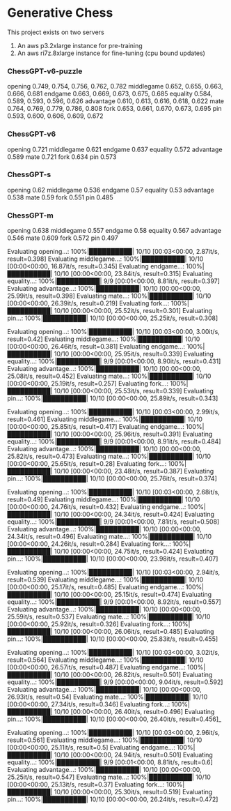 # Generative Chess

This project exists on two servers
1. An aws p3.2xlarge instance for pre-training
2. An aws ri7z.8xlarge instance for fine-tuning (cpu bound updates)




### ChessGPT-v6-puzzle
opening    0.749, 0.754, 0.756, 0.762, 0.782
middlegame 0.652, 0.655, 0.663, 0.666, 0.681
endgame    0.663, 0.669, 0.673, 0.675, 0.685
equality   0.584, 0.589, 0.593, 0.596, 0.626
advantage  0.610, 0.613, 0.616, 0.618, 0.622
mate       0.764, 0.769, 0.779, 0.786, 0.808
fork       0.653, 0.661, 0.670, 0.673, 0.695
pin        0.593, 0.600, 0.606, 0.609, 0.672


### ChessGPT-v6
opening    0.721
middlegame 0.621
endgame    0.637
equality   0.572
advantage  0.589
mate       0.721
fork       0.634
pin        0.573


### ChessGPT-s
opening    0.62
middlegame 0.536
endgame    0.57
equality   0.53
advantage  0.538
mate       0.59
fork       0.551
pin        0.485


### ChessGPT-m
opening    0.638
middlegame 0.557
endgame    0.58
equality   0.567
advantage  0.546
mate       0.609
fork       0.572
pin        0.497






Evaluating opening...: 100%|██████████| 10/10 [00:03<00:00,  2.87it/s, result=0.398]
Evaluating middlegame...: 100%|██████████| 10/10 [00:00<00:00, 16.87it/s, result=0.345]
Evaluating endgame...: 100%|██████████| 10/10 [00:00<00:00, 23.84it/s, result=0.315]
Evaluating equality...: 100%|██████████| 9/9 [00:01<00:00,  8.81it/s, result=0.397]
Evaluating advantage...: 100%|██████████| 10/10 [00:00<00:00, 25.99it/s, result=0.398]
Evaluating mate...: 100%|██████████| 10/10 [00:00<00:00, 26.39it/s, result=0.219]
Evaluating fork...: 100%|██████████| 10/10 [00:00<00:00, 25.52it/s, result=0.301]
Evaluating pin...: 100%|██████████| 10/10 [00:00<00:00, 25.25it/s, result=0.308]



Evaluating opening...: 100%|██████████| 10/10 [00:03<00:00,  3.00it/s, result=0.42]
Evaluating middlegame...: 100%|██████████| 10/10 [00:00<00:00, 26.46it/s, result=0.381]
Evaluating endgame...: 100%|██████████| 10/10 [00:00<00:00, 25.95it/s, result=0.339]
Evaluating equality...: 100%|██████████| 9/9 [00:01<00:00,  8.90it/s, result=0.431]
Evaluating advantage...: 100%|██████████| 10/10 [00:00<00:00, 25.08it/s, result=0.452]
Evaluating mate...: 100%|██████████| 10/10 [00:00<00:00, 25.19it/s, result=0.257]
Evaluating fork...: 100%|██████████| 10/10 [00:00<00:00, 25.53it/s, result=0.339]
Evaluating pin...: 100%|██████████| 10/10 [00:00<00:00, 25.89it/s, result=0.343]


Evaluating opening...: 100%|██████████| 10/10 [00:03<00:00,  2.99it/s, result=0.461]
Evaluating middlegame...: 100%|██████████| 10/10 [00:00<00:00, 25.85it/s, result=0.417]
Evaluating endgame...: 100%|██████████| 10/10 [00:00<00:00, 25.96it/s, result=0.391]
Evaluating equality...: 100%|██████████| 9/9 [00:01<00:00,  8.91it/s, result=0.484]
Evaluating advantage...: 100%|██████████| 10/10 [00:00<00:00, 25.82it/s, result=0.473]
Evaluating mate...: 100%|██████████| 10/10 [00:00<00:00, 25.65it/s, result=0.28]
Evaluating fork...: 100%|██████████| 10/10 [00:00<00:00, 23.48it/s, result=0.387]
Evaluating pin...: 100%|██████████| 10/10 [00:00<00:00, 25.76it/s, result=0.374]


Evaluating opening...: 100%|██████████| 10/10 [00:03<00:00,  2.68it/s, result=0.49]
Evaluating middlegame...: 100%|██████████| 10/10 [00:00<00:00, 24.76it/s, result=0.432]
Evaluating endgame...: 100%|██████████| 10/10 [00:00<00:00, 24.34it/s, result=0.424]
Evaluating equality...: 100%|██████████| 9/9 [00:01<00:00,  7.81it/s, result=0.508]
Evaluating advantage...: 100%|██████████| 10/10 [00:00<00:00, 24.34it/s, result=0.496]
Evaluating mate...: 100%|██████████| 10/10 [00:00<00:00, 24.26it/s, result=0.284]
Evaluating fork...: 100%|██████████| 10/10 [00:00<00:00, 24.75it/s, result=0.424]
Evaluating pin...: 100%|██████████| 10/10 [00:00<00:00, 23.98it/s, result=0.407]



Evaluating opening...: 100%|██████████| 10/10 [00:03<00:00,  2.94it/s, result=0.539]
Evaluating middlegame...: 100%|██████████| 10/10 [00:00<00:00, 25.17it/s, result=0.485]
Evaluating endgame...: 100%|██████████| 10/10 [00:00<00:00, 25.15it/s, result=0.474]
Evaluating equality...: 100%|██████████| 9/9 [00:01<00:00,  8.92it/s, result=0.557]
Evaluating advantage...: 100%|██████████| 10/10 [00:00<00:00, 25.59it/s, result=0.537]
Evaluating mate...: 100%|██████████| 10/10 [00:00<00:00, 25.92it/s, result=0.326]
Evaluating fork...: 100%|██████████| 10/10 [00:00<00:00, 26.06it/s, result=0.485]
Evaluating pin...: 100%|██████████| 10/10 [00:00<00:00, 25.83it/s, result=0.455]


Evaluating opening...: 100%|██████████| 10/10 [00:03<00:00,  3.02it/s, result=0.564]
Evaluating middlegame...: 100%|██████████| 10/10 [00:00<00:00, 26.57it/s, result=0.487]
Evaluating endgame...: 100%|██████████| 10/10 [00:00<00:00, 26.82it/s, result=0.501]
Evaluating equality...: 100%|██████████| 9/9 [00:00<00:00,  9.04it/s, result=0.592]
Evaluating advantage...: 100%|██████████| 10/10 [00:00<00:00, 26.93it/s, result=0.54]
Evaluating mate...: 100%|██████████| 10/10 [00:00<00:00, 27.34it/s, result=0.346]
Evaluating fork...: 100%|██████████| 10/10 [00:00<00:00, 26.40it/s, result=0.496]
Evaluating pin...: 100%|██████████| 10/10 [00:00<00:00, 26.40it/s, result=0.456]_



Evaluating opening...: 100%|██████████| 10/10 [00:03<00:00,  2.96it/s, result=0.561]
Evaluating middlegame...: 100%|██████████| 10/10 [00:00<00:00, 25.11it/s, result=0.5]
Evaluating endgame...: 100%|██████████| 10/10 [00:00<00:00, 24.94it/s, result=0.501]
Evaluating equality...: 100%|██████████| 9/9 [00:01<00:00,  8.81it/s, result=0.6]
Evaluating advantage...: 100%|██████████| 10/10 [00:00<00:00, 25.25it/s, result=0.547]
Evaluating mate...: 100%|██████████| 10/10 [00:00<00:00, 25.13it/s, result=0.37]
Evaluating fork...: 100%|██████████| 10/10 [00:00<00:00, 25.30it/s, result=0.519]
Evaluating pin...: 100%|██████████| 10/10 [00:00<00:00, 26.24it/s, result=0.472]    









